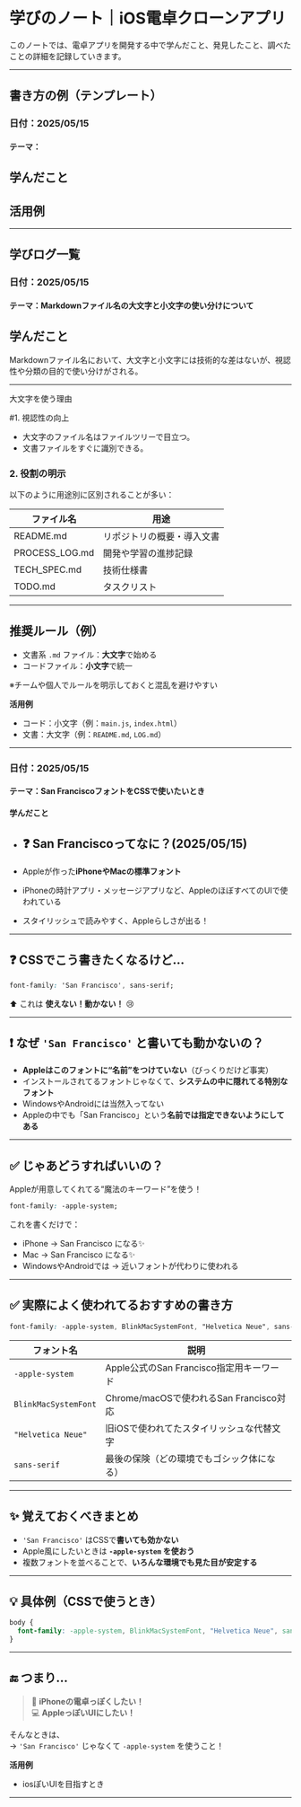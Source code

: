 
# 学びのノート｜iOS電卓クローンアプリ

このノートでは、電卓アプリを開発する中で学んだこと、発見したこと、調べたことの詳細を記録していきます。  

---

## 書き方の例（テンプレート）

### 日付：2025/05/15  
#### テーマ：

**学んだこと**
- 

**活用例**
- 

---

## 学びログ一覧

### 日付：2025/05/15
#### テーマ：Markdownファイル名の大文字と小文字の使い分けについて

**学んだこと**
- 
Markdownファイル名において、大文字と小文字には技術的な差はないが、視認性や分類の目的で使い分けがされる。

---

大文字を使う理由

#1. 視認性の向上
- 大文字のファイル名はファイルツリーで目立つ。
- 文書ファイルをすぐに識別できる。

### 2. 役割の明示
以下のように用途別に区別されることが多い：

| ファイル名         | 用途                     |
|------------------|--------------------------|
| README.md        | リポジトリの概要・導入文書   |
| PROCESS_LOG.md   | 開発や学習の進捗記録        |
| TECH_SPEC.md     | 技術仕様書                 |
| TODO.md          | タスクリスト               |


---

## 推奨ルール（例）

- 文書系 `.md` ファイル：**大文字**で始める
- コードファイル：**小文字**で統一

※チームや個人でルールを明示しておくと混乱を避けやすい

**活用例**
- コード：小文字（例：`main.js`, `index.html`）
- 文書：大文字（例：`README.md`, `LOG.md`）


---

### 日付：2025/05/15
#### テーマ：San FranciscoフォントをCSSで使いたいとき

**学んだこと**
- ## ❓ San Franciscoってなに？(2025/05/15)

- Appleが作った**iPhoneやMacの標準フォント**
- iPhoneの時計アプリ・メッセージアプリなど、AppleのほぼすべてのUIで使われている
- スタイリッシュで読みやすく、Appleらしさが出る！

---

## ❓ CSSでこう書きたくなるけど…

```css
font-family: 'San Francisco', sans-serif;
```

⬆️ これは **使えない！動かない！** 😢

---

## ❗ なぜ `'San Francisco'` と書いても動かないの？

- **Appleはこのフォントに“名前”をつけていない**（びっくりだけど事実）
- インストールされてるフォントじゃなくて、**システムの中に隠れてる特別なフォント**
- WindowsやAndroidには当然入ってない
- Appleの中でも「San Francisco」という**名前では指定できないようにしてある**

---

## ✅ じゃあどうすればいいの？

Appleが用意してくれてる“魔法のキーワード”を使う！

```css
font-family: -apple-system;
```

これを書くだけで：

- iPhone → San Francisco になる✨
- Mac → San Francisco になる✨
- WindowsやAndroidでは → 近いフォントが代わりに使われる

---

## ✅ 実際によく使われてるおすすめの書き方

```css
font-family: -apple-system, BlinkMacSystemFont, "Helvetica Neue", sans-serif;
```

| フォント名              | 説明                                        |
|-------------------------|---------------------------------------------|
| `-apple-system`         | Apple公式のSan Francisco指定用キーワード   |
| `BlinkMacSystemFont`    | Chrome/macOSで使われるSan Francisco対応     |
| `"Helvetica Neue"`      | 旧iOSで使われてたスタイリッシュな代替文字   |
| `sans-serif`            | 最後の保険（どの環境でもゴシック体になる） |

---

## ✨ 覚えておくべきまとめ

- `'San Francisco'` はCSSで**書いても効かない**
- Apple風にしたいときは **`-apple-system` を使おう**
- 複数フォントを並べることで、**いろんな環境でも見た目が安定する**

---

## 💡 具体例（CSSで使うとき）

```css
body {
  font-family: -apple-system, BlinkMacSystemFont, "Helvetica Neue", sans-serif;
}
```

---

## 🔚 つまり…

> 📱 **iPhoneの電卓っぽくしたい！**  
> 💻 **AppleっぽいUIにしたい！**

そんなときは、  
→ `'San Francisco'` じゃなくて `-apple-system` を使うこと！

**活用例**
- iosぽいUIを目指すとき

---

